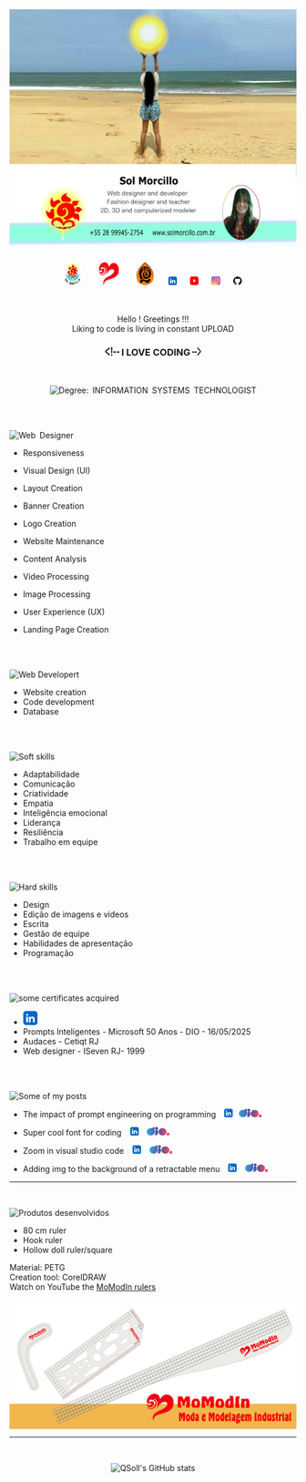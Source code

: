 <img align="center" src="photo_card1.jpg">

<div align="center">
  <a href="https://solmorcillo.com.br" title="Website Sol Morcillo" target="_blank"><img src="logotipoSM_SM.png" width="30" height="40"></a> &nbsp; &ensp; &nbsp; <a href="https://solmorcillo.com.br/momodin.html" title="Website MoModIn" target="_blank"><img src="logoMomodin.fw.png" width="35" height=40"></a> &nbsp; &ensp; &nbsp; <a href="https://solmorcillo.com.br/ioubi.html" title="Website iOUBi" target="_blank"><img src="logotipo_ioubi.fw.png" width="30" height="40"></a>
&nbsp; &ensp;&nbsp;
  <a href="https://www.linkedin.com/in/solmorcillo/" target="_blank" ><img src="logo_linkedin.jpg" width=15" height="15"></a> &nbsp; &ensp; <a href="https://www.youtube.com/@SolMorcillo" target="_blank"><img src="logo_youtube.png" alt="texto" width="15" height="15"></a> &nbsp; &ensp; <a href="https://www.instagram.com/sol_morcillo/" target="_blank"><img src="logo_instagram.png" alt="texto" width="15" height="15"></a>
&nbsp; &ensp; <a href="https://www.github.com/QSoll/" target="_blank" ><img src="logo_github.jpg" alt="Ir para Linkedim" width="15" height="15"></a>
</div>

<br>

<div align="center">

<br>


Hello ! Greetings !!! <br>
Liking to code is living in constant UPLOAD
<h3><img src="icon_code_comentario_abertura.png" width="25" height="15"> I LOVE CODING <img src="icon_code_comentario_fechamento.png" width="15" height="15"></h3>

<br>

![Degree:&ensp;INFORMATION&ensp;SYSTEMS&ensp;TECHNOLOGIST](https://img.shields.io/badge/Degree:&ensp;INFORMATION&ensp;SYSTEMS&ensp;TECHNOLOGIST-003545?style=for-the-badge&logo=Degree:&ensp;INFORMATION&ensp;SYSTEMS&ensp;TECHNOLOGIST&logoColor=white)

</div>

<br><br>

<div align="left">
  
![Web&ensp;Designer](https://img.shields.io/badge/Web&ensp;Designer-%23D90007.svg?style=for-the-badge&logo=Web&ensp;Designer&logoColor=white)
  
  * Responsiveness
  * Visual Design (UI)
  * Layout Creation &ensp; &ensp;
  * Banner Creation
  * Logo Creation
  * Website Maintenance
  * Content Analysis
  * Video Processing
  * Image Processing
  * User Experience (UX)
  * Landing Page Creation

    <br><br>

![Web&nbsp;Developert](https://img.shields.io/badge/Web&nbsp;Developer-2962FF?style=for-the-badge&logo=Web&nbsp;Developer&logoColor=white)

* Website creation
* Code development
* Database

  
<br><br>

![Soft skills](https://img.shields.io/badge/Soft&ensp;skills-0AC18E?style=for-the-badge&logo=Soft&ensp;skills&logoColor=white)

 * Adaptabilidade
 * Comunicação
 * Criatividade
 * Empatia
 * Inteligência emocional
 * Liderança
 * Resiliência
 * Trabalho em equipe

<br><br>


![Hard skills](https://img.shields.io/badge/Hard&ensp;skills-EAB300?style=for-the-badge&logo=Hard&ensp;skills&logoColor=white)

 * Design
 * Edição de imagens e videos
 * Escrita
 * Gestão de equipe
 * Habilidades de apresentação
 * Programação

<br><br>

![some certificates acquired](https://img.shields.io/badge/Some&ensp;certificates&ensp;acquired-FF6600?style=for-the-badge&logo=Some&ensp;certificates&ensp;acquired&logoColor=white)

* <a href="https://www.linkedin.com/in/solmorcillo/details/certifications/" target="_blank"><img src= "logo_linkedin.jpg" width="25" height="25"></a>
* Prompts Inteligentes - Microsoft 50 Anos - DIO - 16/05/2025
* Audaces - Cetiqt RJ
* Web designer - ISeven RJ- 1999


<br><br>

![Some of my posts](https://img.shields.io/badge/Some&ensp;of&ensp;my&ensp;posts-E6007A?style=for-the-badge&logo=Algumas&ensp;das&ensp;minhas&ensp;postagens&logoColor=white)

* The impact of prompt engineering on programming &ensp; <a href="https://www.linkedin.com/posts/solmorcillo_podcast-o-impacto-da-engenharia-de-prompt-activity-7329138780697792515-8UtK?utm_source=share&utm_medium=member_desktop&rcm=ACoAAAuitDYBO0Jky_a88mbhGCJBnYJU3tigTfU"><img src= "logo_linkedin.jpg" width="15" height="15"></a> &ensp;<a href="https://web.dio.me/articles/o-impacto-da-engenharia-de-prompt-na-programacao-8b628b1ca1fc?back=/articles" target="_blank" ><img src= "logo_dio.jpg" width="40" height="15"></a>

* Super cool font for coding &ensp; <a href="https://www.linkedin.com/posts/solmorcillo_font-super-legal-para-codar-activity-7000149356163026944-2ZNT?utm_source=share&utm_medium=member_desktop&rcm=ACoAAAuitDYBO0Jky_a88mbhGCJBnYJU3tigTfU" target="_blank" > <img src= "logo_linkedin.jpg" width="15" height="15"></a>
&ensp; <a href="https://web.dio.me/articles/font-boa-para-codar?back=/articles" target="_blank" > <img src= "logo_dio.jpg" width="40" height="15"> </a>

* Zoom in visual studio code &ensp; <a href="https://www.linkedin.com/posts/solmorcillo_dev-easy-codding-visual-studio-code-activity-6999717017268183040-2iIJ?utm_source=share&utm_medium=member_desktop&rcm=ACoAAAuitDYBO0Jky_a88mbhGCJBnYJU3tigTfU" target="_blank" > <img src= "logo_linkedin.jpg" width="15" height="15"></a>
&ensp; <a href="https://web.dio.me/articles/zoom-no-visual-studio-code?back=/articles" target="_blank" > <img src= "logo_dio.jpg" width="40" height="15"> </a>

* Adding img to the background of a retractable menu &ensp; <a href="https://www.linkedin.com/posts/solmorcillo_dev-easy-codding-html-css-adicionando-activity-6999392171652968448-3BY7?utm_source=share&utm_medium=member_desktop&rcm=ACoAAAuitDYBO0Jky_a88mbhGCJBnYJU3tigTfU" target="_blank" > <img src= "logo_linkedin.jpg" width="15" height="15"></a>
&ensp; <a href="https://web.dio.me/articles/adicionando-img-no-background-de-menu-retratil?back=/articles" target="_blank" > <img src= "logo_dio.jpg" width="40" height="15"> </a>

</div>

---
<br>

<div align="left">
  
![Produtos desenvolvidos](https://img.shields.io/badge/Products&ensp;developed-FFCC01?style=for-the-badge&logo=Products&ensp;developed&logoColor=white)

* 80 cm ruler
* Hook ruler
* Hollow doll ruler/square

Material: PETG <br>
Creation tool: CorelDRAW <br>
Watch on YouTube the <a href="https://youtu.be/VmiQWrJMKYA?si=CLvEnXqrqiBRzNRV" target="_blank" > MoModIn rulers</a>
                            
</div>

<img align="center" src="banner1.png">

---
<br>

<div align="center">
  
![QSoll's GitHub stats](https://github-readme-stats.vercel.app/api?username=QSoll&show_icons=true&theme=radical)

</div>






